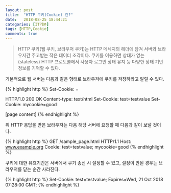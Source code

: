 ```yaml
---
layout: post
title:  "HTTP 쿠키(Cookie) 란?"
date:   2018-08-25 18:44:21
categories: [IT기본]
tags: [HTTP,Cookie]
comments: true
---
```

> HTTP 쿠키(웹 쿠키, 브라우저 쿠키)는 HTTP 메세지의 헤더에 담겨 서버와 브라우저간 주고받는 작은 데이터 조각이다.
쿠키를 이용하면 상태가 없는(stateless) HTTP 프로토콜에서 사용자 로그인 상태 유지 등 다양한 상태 기반 정보를 기억할 수 있다.

기본적으로 웹 서버는 다음과 같은 형태로 브라우저에 쿠키를 저장하라고 알릴 수 있다.

{% highlight http %}
Set-Cookie: <CookieName>=<CookieValue>


HTTP/1.0 200 OK
Content-type: text/html
Set-Cookie: test=testvalue
Set-Cookie: mycookie=good

[page content]
{% endhighlight %}

위 HTTP 응답을 받은 브라우저는 다음 해당 서버에 요청할 때 다음과 같이 보낼 것이다.

{% highlight http %}
GET /sample_page.html HTTP/1.1
Host: www.example.org
Cookie: test=testvalue; mycookie=good
{% endhighlight %}

쿠키에 대한 유효기간은 서버에서 쿠기 송신 시 설정할 수 있고, 설정이 안된 경우는 브라우저를 닫는 순간 사라진다.

{% highlight http %}
Set-Cookie: test=testvalue; Expires=Wed, 21 Oct 2018 07:28:00 GMT;
{% endhighlight %}
